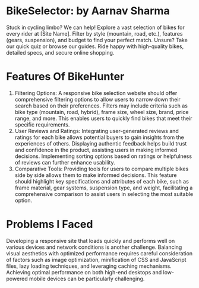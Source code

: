 # BikeSelector: by Aarnav Sharma

Stuck in cycling limbo? We can help! Explore a vast selection of bikes for every rider at [Site Name]. Filter by style (mountain, road, etc.), features (gears, suspension), and budget to find your perfect match. Unsure? Take our quick quiz or browse our guides. Ride happy with high-quality bikes, detailed specs, and secure online shopping.  

 # Features Of BikeHunter

 1) Filtering Options: A responsive bike selection website should offer comprehensive filtering options to allow users to narrow down their search based on their preferences. Filters may include criteria such as bike type (mountain, road, hybrid), frame size, wheel size, brand, price range, and more. This enables users to quickly find bikes that meet their specific requirements.
2) User Reviews and Ratings: Integrating user-generated reviews and ratings for each bike allows potential buyers to gain insights from the experiences of others. Displaying authentic feedback helps build trust and confidence in the product, assisting users in making informed decisions. Implementing sorting options based on ratings or helpfulness of reviews can further enhance usability.
3) Comparative Tools: Providing tools for users to compare multiple bikes side by side allows them to make informed decisions. This feature should highlight key specifications and attributes of each bike, such as frame material, gear systems, suspension type, and weight, facilitating a comprehensive comparison to assist users in selecting the most suitable option.

# Problems I Faced
Developing a responsive site that loads quickly and performs well on various devices and network conditions is another challenge. Balancing visual aesthetics with optimized performance requires careful consideration of factors such as image optimization, minification of CSS and JavaScript files, lazy loading techniques, and leveraging caching mechanisms. Achieving optimal performance on both high-end desktops and low-powered mobile devices can be particularly challenging.
